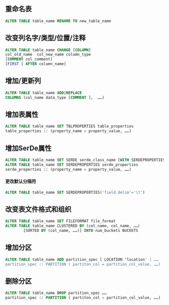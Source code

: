 ## 重命名表
```sql
ALTER TABLE table_name RENAME TO new_table_name
```

## 改变列名字/类型/位置/注释
```sql
ALTER TABLE table_name CHANGE [COLUMN]
col_old_name  col_new_name column_type
[COMMENT col_comment]
[FIRST | AFTER column_name]
```

## 增加/更新列
```sql
ALTER TABLE table_name ADD|REPLACE 
COLUMNS (col_name data_type [COMMENT ],  ……)
```

## 增加表属性
```sql
ALTER TABLE table_name SET TBLPROPERTIES table_properties
table_properties :: (property_name = property_value, ……)
```

## 增加SerDe属性
```sql
ALTER TABLE table_name SET SERDE serde_class_name [WITH SERDEPROPERTIES serde_properties]
ALTER TABLE table_name SET SERDEPROPERTIES serde_properties
serde_properties :: (property_name = property_value, ……)
```

#### 更改默认分隔符

```sql
ALTER TABLE table_name SET SERDEPROPERTIES('field.delim'='\t')
```


## 改变表文件格式和组织

```sql
ALTER TABLE table_name SET FILEFORMAT file_format
ALTER TABLE table_name CLUSTERED BY (col_name, col_name, ……）
        [SORTED BY (col_name, ……)] INTO num_buckets BUCKETS
```

## 增加分区
```sql
ALTER TABLE table_name ADD partition_spec [ LOCATION ‘location' ] ……
partition_spec :: PARTITION ( partiton_col = partition_col_value, ……)
```

## 删除分区
```sql
ALTER TABLE table_name DROP partition_spec ……
partition_spec :: PARTITION ( partiton_col = partition_col_value, ……)
```